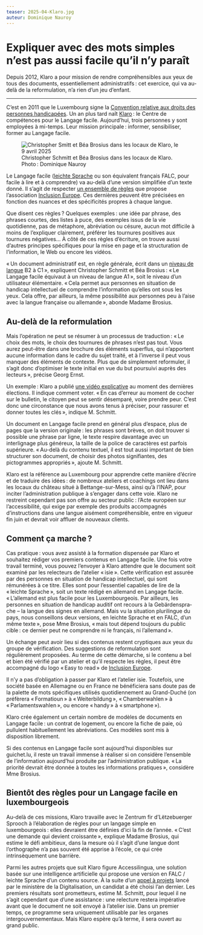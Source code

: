 ```yaml
---
teaser: 2025-04-Klaro.jpg
auteur: Dominique Nauroy
---
```


<hgroup>
	<h1>Expliquer avec des mots simples n’est pas aussi facile qu’il n’y paraît</h1>
	<p>Depuis 2012, Klaro a pour mission de rendre compréhensibles aux yeux de tous des documents, essentiellement administratifs&#8239;: cet exercice, qui va au-delà de la reformulation, n’a rien d’un jeu d’enfant.</p>
</hgroup>
<hr>
<div class="intro">
    <p>C’est en 2011 que le Luxembourg signe la <a href="https://mfsva.gouvernement.lu/fr/le-ministere/attributions/personnes-handicapees/convention-nations-unies.html">Convention relative aux droits des personnes handicapées</a>. Un an plus tard naît <a href="https://klaro.lu/fr/klaro_fr/ce-que-klaro-est/">Klaro</a>&#8239;: le Centre de compétences pour le Langage facile. Aujourd’hui, trois personnes y sont employées à mi-temps. Leur mission principale&#8239;: informer, sensibiliser, former au Langage facile.</p>
</div>
<figure role="group" aria-label="Christopher Schmitt et Béa Brosius dans les locaux de Klaro, le 9 avril 2025. Photo: Dominique Nauroy" class="pic">
    <img src="../../../../content/fr/news/img/2025-04-Klaro.jpg" alt="Christopher Smitt et Béa Brosius dans les locaux de Klaro, le 9 avril 2025">
    <figcaption>Christopher Schmitt et Béa Brosius dans les locaux de Klaro. Photo&#8239;: Dominique Nauroy</figcaption>
</figure>
<p>Le Langage facile (<a lang="de" hreflang="de" href="https://leichte-sprache.de/">leichte Sprache</a> ou son équivalent français FALC, pour facile à lire et à comprendre) va au-delà d’une version simplifiée d’un texte donné. Il s’agit de respecter <a href="https://www.inclusion-europe.eu/wp-content/uploads/2017/06/FR_Information_for_all.pdf">un ensemble de règles</a> que propose l’association <a hreflang="en" lang="en" href="https://www.inclusion-europe.eu/easy-to-read/">Inclusion Europe</a>. Ces dernières peuvent être précisées en fonction des nuances et des spécificités propres à chaque langue.</p>

<p>Que disent ces règles&#8239;? Quelques exemples&#8239;: une idée par phrase, des phrases courtes, des listes à puce, des exemples issus de la vie quotidienne, pas de métaphore, abréviation ou césure, aucun mot difficile à moins de l’expliquer clairement, préférer les tournures positives aux tournures négatives... À côté de ces règles d’écriture, on trouve aussi d’autres principes spécifiques pour la mise en page et la structuration de l’information, le Web ou encore les vidéos.</p>

<p>«&#8239;Un document administratif est, en règle générale, écrit dans un <a href="https://www.lifelong-learning.lu/formation-tout-au-long-de-la-vie/cecr-cadre-europeen-commun-de-reference-pour-les-langues/fr#toc2">niveau de langue</a> B2 à C1&#8239;», expliquent Christopher Schmitt et Béa Brosius&#8239;: «&#8239;Le Langage facile équivaut à un niveau de langue A1&#8239;», soit le niveau d’un utilisateur élémentaire. «&#8239;Cela permet aux personnes en situation de handicap intellectuel de comprendre l’information qu’elles ont sous les yeux. Cela offre, par ailleurs, la même possibilité aux personnes peu à l’aise avec la langue française ou allemande&#8239;», abonde Madame Brosius.</p>

<h2>Au-delà de la reformulation</h2>

<p>Mais l’opération ne peut se résumer à un processus de traduction&#8239;: «&#8239;Le choix des mots, le choix des tournures de phrases n’est pas tout. Vous aurez peut-être dans une brochure des éléments superflus, qui n’apportent aucune information dans le cadre du sujet traité, et à l’inverse il peut vous manquer des éléments de contexte. Plus que de simplement reformuler, il s’agit donc d’optimiser le texte initial en vue du but poursuivi auprès des lecteurs&#8239;», précise Georg Ernst.</p>

<p>Un exemple&#8239;: Klaro a publié <a href="https://guichet.public.lu/fr/leichte-sprache/vie-publique/elections-europeennes/comment-voter.html">une vidéo explicative</a> au moment des dernières élections. Il indique comment voter. «&#8239;En cas d’erreur au moment de cocher sur le bulletin, le citoyen peut se sentir désemparé, voire prendre peur. C’est donc une circonstance que nous avons tenus à préciser, pour rassurer et donner toutes les clés&#8239;», indique M. Schmitt.</p>

<p>Un document en Langage facile prend en général plus d’espace, plus de pages que la version originale&#8239;: les phrases sont brèves, on doit trouver si possible une phrase par ligne, le texte respire davantage avec un interlignage plus généreux, la taille de la police de caractères est parfois supérieure. «&#8239;Au-delà du contenu textuel, il est tout aussi important de bien structurer son document, de choisir des photos signifiantes, des pictogrammes appropriés&#8239;», ajoute M. Schmitt.</p>

<p>Klaro est la référence au Luxembourg pour apprendre cette manière d’écrire et de traduire des idées&#8239;: de nombreux ateliers et coachings ont lieu dans les locaux du château situé à Bettange-sur-Mess, ainsi qu’à l’INAP, pour inciter l’administration publique à s’engager dans cette voie. Klaro ne restreint cependant pas son offre au secteur public&#8239;: l’Acte européen sur l’accessibilité, qui exige par exemple des produits accompagnés d’instructions dans une langue aisément compréhensible, entre en vigueur fin juin et devrait voir affluer de nouveaux clients.</p>

<h2>Comment ça marche&#8239;?</h2>

<p>Cas pratique&#8239;: vous avez assisté à la formation dispensée par Klaro et souhaitez rédiger vos premiers contenus en Langage facile. Une fois votre travail terminé, vous pouvez l’envoyer à Klaro attendre que le document soit examiné par les relecteurs de l’atelier «&#8239;isie&#8239;». Cette vérification est assurée par des personnes en situation de handicap intellectuel, qui sont rémunérées à ce titre. Elles sont pour l’essentiel capables de lire de la <span lang="de">«&#8239;leichte Sprache&#8239;»</span>, soit un texte rédigé en allemand en Langage facile. «&#8239;L’allemand est plus facile pour les Luxembourgeois. Par ailleurs, les personnes en situation de handicap auditif ont recours à la <span lang="de">Gebärdensprache</span> – la langue des signes en allemand. Mais vu la situation plurilingue du pays, nous conseillons deux versions, en <span lang="de">leichte Sprache</span> et en FALC, d’un même texte&#8239;», pose Mme Brosius, «&#8239;mais tout dépend toujours du public cible&#8239;: ce dernier peut ne comprendre ni le français, ni l’allemand&#8239;».</p>

<p><img src="../../../../content/fr/news/img/easy-to-read.jpg" style="float: left; max-width: 90px; height: auto; margin-right: 0.5rem;" alt="" title="logo Easy to Read">Un échange peut avoir lieu si des contenus restent cryptiques aux yeux du groupe de vérification. Des suggestions de reformulation sont régulièrement proposées. Au terme de cette démarche, si le contenu a bel et bien été vérifié par un atelier et qu’il respecte les règles, il peut être accompagné du logo <span lang="en">«&#8239;Easy to read&#8239;»</span> de <a href="https://www.inclusion-europe.eu/easy-to-read/" hreflang="en" lang="en">Inclusion Europe</a>.</p>

<p>Il n’y a pas d’obligation à passer par Klaro et l’atelier isie. Toutefois, une société basée en Allemagne ou en France ne bénéficiera sans doute pas de la palette de mots spécifiques utilisés quotidiennement au Grand-Duché (on préfèrera <span lang="lb">«&#8239;Formatioun&#8239;»</span> à <span lang="de">«&#8239;Weiterbildung&#8239;»</span>, <span lang="lb">«&#8239;Chamberwahlen&#8239;»</span> à <span lang="de">«&#8239;Parlamentswahlen&#8239;»</span>, ou encore <span lang="lb">«&#8239;handy&#8239;»</span> à <span lang="en">«&#8239;smartphone&#8239;»</span>).</p>

<p>Klaro crée également un certain nombre de modèles de documents en Langage facile&#8239;: un contrat de logement, ou encore la fiche de paie, où pullulent habituellement les abréviations. Ces modèles sont mis à disposition librement.</p>

<p>Si des contenus en Langage facile sont aujourd’hui disponibles sur guichet.lu, il reste un travail immense à réaliser si on considère l’ensemble de l’information aujourd’hui produite par l’administration publique. «&#8239;La priorité devrait être donnée à toutes les informations pratiques&#8239;», considère Mme Brosius.</p>

<h2>Bientôt des règles pour un Langage facile en luxembourgeois</h2>

<p>Au-delà de ces missions, Klaro travaille avec le <span lang="lb">Zentrum fir d’Lëtzebuerger Sprooch</span> à l’élaboration de règles pour un langage simple en luxembourgeois&#8239;: elles devraient être définies d’ici la fin de l’année. «&#8239;C’est une demande qui devient croissante&#8239;», explique Madame Brosius, qui estime le défi ambitieux, dans la mesure où il s’agit d’une langue dont l’orthographe n’a pas souvent été apprise à l’école, ce qui crée intrinsèquement une barrière.</p>

<p>Parmi les autres projets que suit Klaro figure Accessilingua, une solution basée sur une intelligence artificielle qui propose une version en FALC / <span lang="de">leichte Sprache</span> d’un contenu source. À la suite d’un <a href="https://mindigital.gouvernement.lu/fr/actualites.gouvernement2024+fr+actualites+toutes_actualites+communiques+2024+05-mai+03-accessi-lingua.html">appel à projets</a> lancé par le ministère de la Digitalisation, un candidat a été choisi l’an dernier. Les premiers résultats sont prometteurs, estime M. Schmitt, pour lequel il ne s’agit cependant que d’une assistance&#8239;: une relecture restera impérative avant que le document ne soit envoyé à l’atelier isie. Dans un premier temps, ce programme sera uniquement utilisable par les organes intergouvernementaux. Mais Klaro espère qu’à terme, il sera ouvert au grand public.</p>